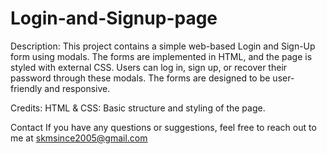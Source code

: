 # Login-and-Signup-page

Description:
This project contains a simple web-based Login and Sign-Up form using modals. The forms are implemented in HTML, and the page is styled with external CSS. Users can log in, sign up, or recover their password through these modals. The forms are designed to be user-friendly and responsive.

Credits:
HTML & CSS: Basic structure and styling of the page.

Contact
If you have any questions or suggestions, feel free to reach out to me at skmsince2005@gmail.com
